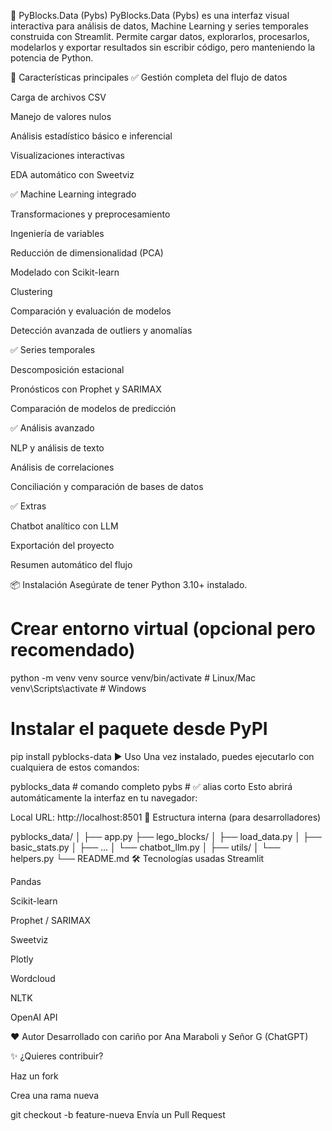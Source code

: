 🧩 PyBlocks.Data (Pybs)
PyBlocks.Data (Pybs) es una interfaz visual interactiva para análisis de datos, Machine Learning y series temporales construida con Streamlit.
Permite cargar datos, explorarlos, procesarlos, modelarlos y exportar resultados sin escribir código, pero manteniendo la potencia de Python.

🚀 Características principales
✅ Gestión completa del flujo de datos

Carga de archivos CSV

Manejo de valores nulos

Análisis estadístico básico e inferencial

Visualizaciones interactivas

EDA automático con Sweetviz

✅ Machine Learning integrado

Transformaciones y preprocesamiento

Ingeniería de variables

Reducción de dimensionalidad (PCA)

Modelado con Scikit-learn

Clustering

Comparación y evaluación de modelos

Detección avanzada de outliers y anomalías

✅ Series temporales

Descomposición estacional

Pronósticos con Prophet y SARIMAX

Comparación de modelos de predicción

✅ Análisis avanzado

NLP y análisis de texto

Análisis de correlaciones

Conciliación y comparación de bases de datos

✅ Extras

Chatbot analítico con LLM

Exportación del proyecto

Resumen automático del flujo

📦 Instalación
Asegúrate de tener Python 3.10+ instalado.

# Crear entorno virtual (opcional pero recomendado)
python -m venv venv
source venv/bin/activate   # Linux/Mac
venv\Scripts\activate      # Windows

# Instalar el paquete desde PyPI
pip install pyblocks-data
▶️ Uso
Una vez instalado, puedes ejecutarlo con cualquiera de estos comandos:

pyblocks_data   # comando completo
pybs            # ✅ alias corto
Esto abrirá automáticamente la interfaz en tu navegador:

Local URL: http://localhost:8501
📂 Estructura interna (para desarrolladores)

pyblocks_data/
│
├── app.py
├── lego_blocks/
│   ├── load_data.py
│   ├── basic_stats.py
│   ├── ...
│   └── chatbot_llm.py
│
├── utils/
│   └── helpers.py
└── README.md
🛠️ Tecnologías usadas
Streamlit

Pandas

Scikit-learn

Prophet / SARIMAX

Sweetviz

Plotly

Wordcloud

NLTK

OpenAI API

❤️ Autor
Desarrollado con cariño por Ana Maraboli y Señor G (ChatGPT)

✨ ¿Quieres contribuir?

Haz un fork

Crea una rama nueva

git checkout -b feature-nueva
Envía un Pull Request






